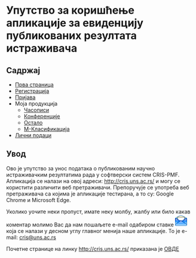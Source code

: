 # Упутство за коришћење апликације за евиденцију публикованих резултата истраживача

## Садржај

- [Прва страница](prvaStranica.md)
- [Регистрација](registracija/registracijaIPrijavljivanje.md)
- [Пријава](prijava.md)
- Моја продукција
  * [Часописи](produkcija/casopisi/knrCasopisi.md)
  * [Конференције](produkcija/konferencije/knrKonferencije.md)
  * [Остало](produkcija/ostalo/knrOstalo.md)
  * [М-Класификација](produkcija/knrM-Klasifikacija.md)
- [Лични пoдaци](licnipodaci/prikazIIzmenaLicnihPodataka.md)

## Увод
Ово је упутство за унос података о публикованим научно истраживачким резултатима рада у софтверски систем CRIS-PMF. Апликација се налази на овој адреси: http://cris.uns.ac.rs/ и могу се користити различити веб претраживачи. Препоручује се употреба веб претраживача са којима је апликације тестирана, а то су: Google Chrome и Microsoft Edge.

Уколико уочите неки пропуст, имате неку молбу, жалбу или било какав коментар молимо Вас да нам пошаљете e-mail одабиром ставке ![image](./images/email.png) која се налази у десном углу главног менија наше апликације. То је e-mail: cris@uns.ac.rs

Почетне странице на линку http://cris.uns.ac.rs/ приказана је [ОВДЕ](prvaStranica.md)
